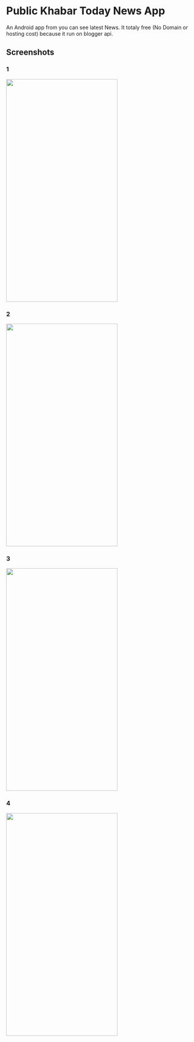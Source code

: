 
# Public Khabar Today News App
An Android app from you can see latest News. It totaly free (No Domain or hosting cost) because it run on blogger api.

## Screenshots

### 1

<img src=""  width="300" height="600" />

### 2

<img src=""  width="300" height="600" />

### 3

<img src=""  width="300" height="600" />

### 4

<img src=""  width="300" height="600" />



